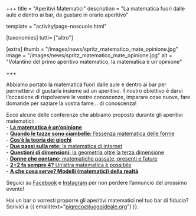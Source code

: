 +++
title = "Aperitivi Matematici"
description = "La matematica fuori dalle aule e dentro ai bar, da gustare in orario aperitivo"

template = "activity/page-noscuole.html"

[taxonomies]
tutti= ["altro"]

[extra]
thumb = "/images/news/spritz_matematico_mate_opinione.jpg"
image = "/images/news/spritz_matematico_mate_opinione.jpg"
alt = "Volantino del primo aperitivo matematico, la matematica è un'opinione"

+++

Abbiamo portato la matematica fuori dalle aule e dentro ai bar per permettervi di gustarla insieme ad un aperitivo. Il nostro obiettivo è darvi l’occasione di rispolverare le vostre conoscenze, imparare cose nuove, fare domande per saziare la vostra fame… di conoscenza! 

Ecco alcune delle conferenze che abbiamo proposto durante gli aperitivi matematici:   
    - [**La matematica è un’opinione**](https://www.facebook.com/events/482874052068008/)   
    - [**Quando le tazze sono ciambelle:** l’essenza matematica delle forme ](https://www.facebook.com/events/157410044893734/)      
    - [**Cos’è la teoria dei giochi**](https://www.facebook.com/events/191553674938736/)   
    - [**Due passi sulla rete:**  la matematica di internet](https://www.facebook.com/events/190510388254156/)    
    - [**Questioni di dimensioni:** la geometria oltre la terza dimensione](https://www.facebook.com/events/374908693339781/)    
    - [**Donne che contano:** matematiche passate, presenti e future](https://www.facebook.com/events/277295523210194/)    
    - [**2+2 fa sempre 4?** Un’altra matematica è possibile](https://www.facebook.com/events/2581275098615038/ )     
    - [**A che cosa serve? Modelli (matematici) della realtà**](https://www.facebook.com/events/624770884732520/ )

Seguici su [Facebook](https://www.facebook.com/pigreco.luogoideale/) e [Instagram](https://www.instagram.com/pigrecoluogoideale/) per non perdere l’annuncio del prossimo evento!  

Hai un bar o vorresti proporre gli aperitivi matematici nel tuo bar di fiducia? Scrivici a  {{ email(text="pigreco@luogoideale.org") }}.
